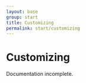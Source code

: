 ```yaml
---
layout: base
group: start
title: Customizing
permalink: start/customizing
---
```


# Customizing

<p class="hint hint--negative">Documentation incomplete.</p>